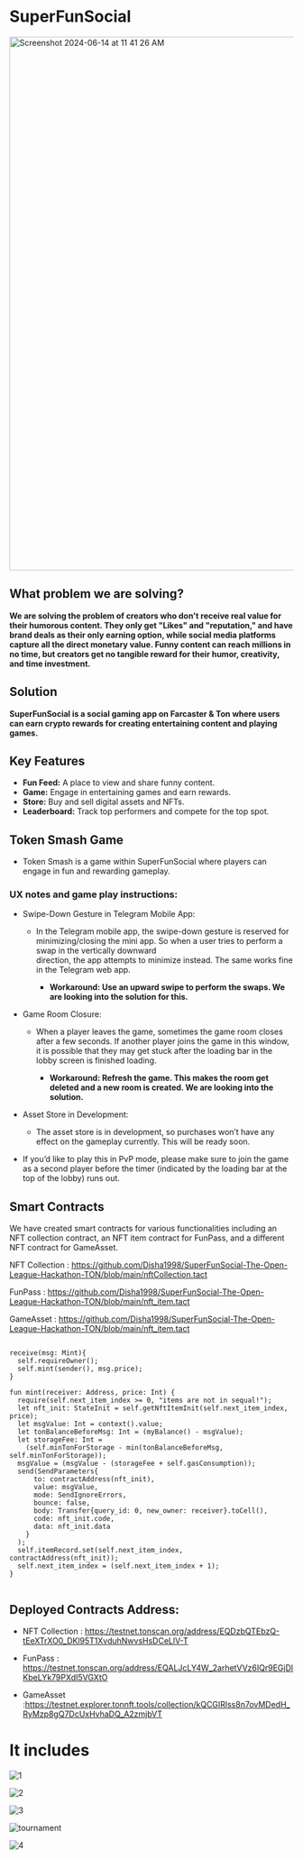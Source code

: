  # SuperFunSocial

<img width="947" alt="Screenshot 2024-06-14 at 11 41 26 AM" src="https://github.com/Disha1998/SFS-TON-Readme/assets/69969675/e3fbae1a-6215-4d2e-a7d7-96bd38172897">


## What problem we are solving?

**We are solving the problem of creators who don't receive real value for their humorous content. They only get "Likes" and "reputation," and have brand deals as their only earning option, while social media platforms capture all the direct monetary value. Funny content can reach millions in no time, but creators get no tangible reward for their humor, creativity, and time investment.**

## Solution
**SuperFunSocial is a social gaming app on Farcaster & Ton where users can earn crypto rewards for creating entertaining content and playing games.**

## Key Features
* **Fun Feed:** A place to view and share funny content.
* **Game:** Engage in entertaining games and earn rewards.
* **Store:** Buy and sell digital assets and NFTs.
* **Leaderboard:** Track top performers and compete for the top spot.

## Token Smash Game

* Token Smash is a game within SuperFunSocial where players can engage in fun and rewarding gameplay.

### UX notes and game play instructions:
  
 * Swipe-Down Gesture in Telegram Mobile App:
      * In the Telegram mobile app, the swipe-down gesture is reserved for minimizing/closing the mini app. So when a user tries to perform a swap in the vertically downward     
             direction, the app attempts to minimize instead. The same works fine in the Telegram web app.

           * **Workaround: Use an upward swipe to perform the swaps. We are looking into the solution for this.**


 * Game Room Closure:
      * When a player leaves the game, sometimes the game room closes after a few seconds. If another player joins the game in this window, it is possible that they may get stuck after the loading bar in the lobby screen is finished loading.

           * **Workaround: Refresh the game. This makes the room get deleted and a new room is created. We are looking into the solution.**
         

* Asset Store in Development:

   * The asset store is in development, so purchases won’t have any effect on the gameplay currently. This will be ready soon.
 

* If you’d like to play this in PvP mode, please make sure to join the game as a second player before the timer (indicated by the loading bar at the top of the lobby) runs out.

## Smart Contracts
We have created smart contracts for various functionalities including an NFT collection contract, an NFT item contract for FunPass, and a different NFT contract for GameAsset.

NFT Collection : https://github.com/Disha1998/SuperFunSocial-The-Open-League-Hackathon-TON/blob/main/nftCollection.tact

FunPass : https://github.com/Disha1998/SuperFunSocial-The-Open-League-Hackathon-TON/blob/main/nft_item.tact

GameAsset : https://github.com/Disha1998/SuperFunSocial-The-Open-League-Hackathon-TON/blob/main/nft_item.tact


  ```
  
receive(msg: Mint){
    self.requireOwner();
    self.mint(sender(), msg.price);
  }

  fun mint(receiver: Address, price: Int) {
    require(self.next_item_index >= 0, "items are not in sequal!");
    let nft_init: StateInit = self.getNftItemInit(self.next_item_index, price);
    let msgValue: Int = context().value;
    let tonBalanceBeforeMsg: Int = (myBalance() - msgValue);
    let storageFee: Int =
      (self.minTonForStorage - min(tonBalanceBeforeMsg, self.minTonForStorage));
    msgValue = (msgValue - (storageFee + self.gasConsumption));
    send(SendParameters{
        to: contractAddress(nft_init),
        value: msgValue,
        mode: SendIgnoreErrors,
        bounce: false,
        body: Transfer{query_id: 0, new_owner: receiver}.toCell(),
        code: nft_init.code,
        data: nft_init.data
      }
    );
    self.itemRecord.set(self.next_item_index, contractAddress(nft_init));
    self.next_item_index = (self.next_item_index + 1);
  }


  ```

## Deployed Contracts Address:

* NFT Collection : https://testnet.tonscan.org/address/EQDzbQTEbzQ-tEeXTrXO0_DKl95T1XvduhNwvsHsDCeLlV-T

* FunPass : https://testnet.tonscan.org/address/EQALJcLY4W_2arhetVVz6IQr9EGjDlKbeLYk79PXdI5VGXtO

* GameAsset :https://testnet.explorer.tonnft.tools/collection/kQCGIRlss8n7ovMDedH_RyMzp8gQ7DcUxHvhaDQ_A2zmjbVT


# It includes

![1](https://github.com/Disha1998/SFS/assets/69969675/bf35d1a4-97b7-4c06-9700-47d483281a21)


![2](https://github.com/Disha1998/SFS/assets/69969675/bd53baa3-095d-4329-a75e-a7b7ddaef8f0)


![3](https://github.com/Disha1998/SFS/assets/69969675/3274df32-1693-40f9-b238-3edd1fd2554f)

![tournament](https://github.com/Disha1998/SFS/assets/69969675/ad09debb-e279-46da-aa0b-a5ab00634ab3)


![4](https://github.com/Disha1998/SFS/assets/69969675/51053f73-c866-42d9-94fc-fdf1222ae5ea)





